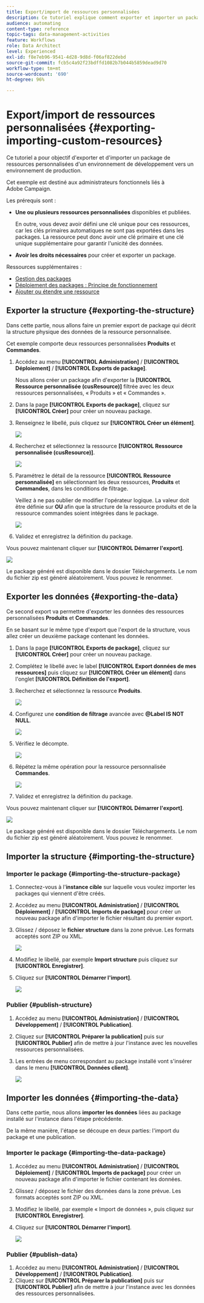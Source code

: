 ```yaml
---
title: Export/import de ressources personnalisées
description: Ce tutoriel explique comment exporter et importer un package de ressources personnalisées.
audience: automating
content-type: reference
topic-tags: data-management-activities
feature: Workflows
role: Data Architect
level: Experienced
exl-id: f8e7eb96-9541-4d28-9d8d-f06af822debd
source-git-commit: fcb5c4a92f23bdffd1082b7b044b5859dead9d70
workflow-type: tm+mt
source-wordcount: '690'
ht-degree: 96%

---
```


# Export/import de ressources personnalisées {#exporting-importing-custom-resources}

Ce tutoriel a pour objectif d&#39;exporter et d&#39;importer un package de ressources personnalisées d&#39;un environnement de développement vers un environnement de production.

Cet exemple est destiné aux administrateurs fonctionnels liés à Adobe Campaign.

Les prérequis sont :

* **Une ou plusieurs ressources personnalisées** disponibles et publiées.

  En outre, vous devez avoir défini une clé unique pour ces ressources, car les clés primaires automatiques ne sont pas exportées dans les packages. La ressource peut donc avoir une clé primaire et une clé unique supplémentaire pour garantir l&#39;unicité des données.
* **Avoir les droits nécessaires** pour créer et exporter un package.

Ressources supplémentaires :

* [Gestion des packages](../../automating/using/managing-packages.md)
* [Déploiement des packages : Principe de fonctionnement](../../developing/using/data-model-concepts.md)
* [Ajouter ou étendre une ressource](../../developing/using/key-steps-to-add-a-resource.md)

## Exporter la structure {#exporting-the-structure}

Dans cette partie, nous allons faire un premier export de package qui décrit la structure physique des données de la ressource personnalisée.

Cet exemple comporte deux ressources personnalisées **Produits** et **Commandes**.

1. Accédez au menu **[!UICONTROL Administration]** / **[!UICONTROL Déploiement]** / **[!UICONTROL Exports de package]**.

   Nous allons créer un package afin d&#39;exporter la **[!UICONTROL Ressource personnalisée (cusResource)]** filtrée avec les deux ressources personnalisées, « Produits » et « Commandes ».

1. Dans la page **[!UICONTROL Exports de package]**, cliquez sur **[!UICONTROL Créer]** pour créer un nouveau package.
1. Renseignez le libellé, puis cliquez sur **[!UICONTROL Créer un élément]**.

   ![](assets/cusresources_export1.png)

1. Recherchez et sélectionnez la ressource **[!UICONTROL Ressource personnalisée (cusResource)]**.

   ![](assets/cusresources_export2.png)

1. Paramétrez le détail de la ressource **[!UICONTROL Ressource personnalisée]** en sélectionnant les deux ressources, **Produits** et **Commandes**, dans les conditions de filtrage.

   Veillez à ne pas oublier de modifier l&#39;opérateur logique. La valeur doit être définie sur **OU** afin que la structure de la ressource produits et de la ressource commandes soient intégrées dans le package.

   ![](assets/cusresources_export3.png)

1. Validez et enregistrez la définition du package.

Vous pouvez maintenant cliquer sur **[!UICONTROL Démarrer l&#39;export]**.

![](assets/cusresources_export4.png)

Le package généré est disponible dans le dossier Téléchargements. Le nom du fichier zip est généré aléatoirement. Vous pouvez le renommer.

## Exporter les données {#exporting-the-data}

Ce second export va permettre d&#39;exporter les données des ressources personnalisées **Produits** et **Commandes**.

En se basant sur le même type d&#39;export que l&#39;export de la structure, vous allez créer un deuxième package contenant les données.

1. Dans la page **[!UICONTROL Exports de package]**, cliquez sur **[!UICONTROL Créer]** pour créer un nouveau package.
1. Complétez le libellé avec le label **[!UICONTROL Export données de mes ressources]** puis cliquez sur **[!UICONTROL Créer un élément]** dans l&#39;onglet **[!UICONTROL Définition de l&#39;export]**.
1. Recherchez et sélectionnez la ressource **Produits**.

   ![](assets/cusresources_exportdata1.png)

1. Configurez une **condition de filtrage** avancée avec **@Label IS NOT NULL**.

   ![](assets/cusresources_exportdata2.png)

1. Vérifiez le décompte.

   ![](assets/cusresources_exportdata3.png)

1. Répétez la même opération pour la ressource personnalisée **Commandes**.

   ![](assets/cusresources_exportdata4.png)

1. Validez et enregistrez la définition du package.

Vous pouvez maintenant cliquer sur **[!UICONTROL Démarrer l&#39;export]**.

![](assets/cusresources_exportdata5.png)

Le package généré est disponible dans le dossier Téléchargements. Le nom du fichier zip est généré aléatoirement. Vous pouvez le renommer.

## Importer la structure {#importing-the-structure}

### Importer le package {#importing-the-structure-package}

1. Connectez-vous à l&#39;**instance cible** sur laquelle vous voulez importer les packages qui viennent d&#39;être créés.
1. Accédez au menu **[!UICONTROL Administration]** / **[!UICONTROL Déploiement]** / **[!UICONTROL Imports de package]** pour créer un nouveau package afin d&#39;importer le fichier résultant du premier export.
1. Glissez / déposez le **fichier structure** dans la zone prévue. Les formats acceptés sont ZIP ou XML.

   ![](assets/cusresources_import2.png)

1. Modifiez le libellé, par exemple **Import structure** puis cliquez sur **[!UICONTROL Enregistrer]**.
1. Cliquez sur **[!UICONTROL Démarrer l&#39;import]**.

   ![](assets/cusresources_import3.png)

### Publier {#publish-structure}

1. Accédez au menu **[!UICONTROL Administration]** / **[!UICONTROL Développement]** / **[!UICONTROL Publication]**.
1. Cliquez sur **[!UICONTROL Préparer la publication]** puis sur **[!UICONTROL Publier]** afin de mettre à jour l&#39;instance avec les nouvelles ressources personnalisées.
1. Les entrées de menu correspondant au package installé vont s&#39;insérer dans le menu **[!UICONTROL Données client]**.

   ![](assets/cusresources_import1.png)

## Importer les données {#importing-the-data}

Dans cette partie, nous allons **importer les données** liées au package installé sur l&#39;instance dans l&#39;étape précédente.

De la même manière, l&#39;étape se découpe en deux parties: l&#39;import du package et une publication.

### Importer le package {#importing-the-data-package}

1. Accédez au menu **[!UICONTROL Administration]** / **[!UICONTROL Déploiement]** / **[!UICONTROL Imports de package]** pour créer un nouveau package afin d&#39;importer le fichier contenant les données.
1. Glissez / déposez le fichier des données dans la zone prévue. Les formats acceptés sont ZIP ou XML.
1. Modifiez le libellé, par exemple « Import de données », puis cliquez sur **[!UICONTROL Enregistrer]**.
1. Cliquez sur **[!UICONTROL Démarrer l&#39;import]**.

   ![](assets/cusresources_importdata.png)

### Publier {#publish-data}

1. Accédez au menu **[!UICONTROL Administration]** / **[!UICONTROL Développement]** / **[!UICONTROL Publication]**.
1. Cliquez sur **[!UICONTROL Préparer la publication]** puis sur **[!UICONTROL Publier]** afin de mettre à jour l&#39;instance avec les données des ressources personnalisées.
